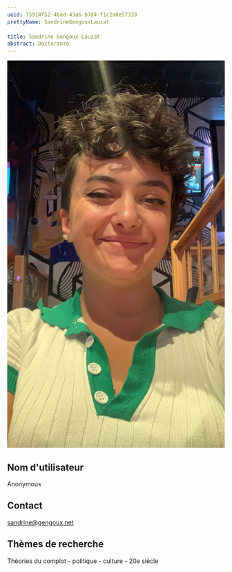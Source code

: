 ```yaml
---
uuid: 75914f52-4bad-43a6-b7d4-f1c2a0e57339
prettyName: SandrineGengouxLauzat

title: Sandrine Gengoux-Lauzat
abstract: Doctorante
---
```


![small](Gengoux_Sandrine.jpeg)

## ﻿Nom d'utilisateur

 Anonymous

## Contact

 sandrine@gengoux.net

## Thèmes de recherche

 Théories du complot - politique - culture - 20e siècle

